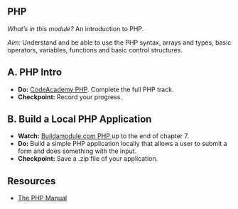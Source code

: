 PHP
---

*What’s in this module?* An introduction to PHP.

*Aim:* Understand and be able to use the PHP syntax, arrays and types, basic operators, variables, functions and basic control structures.

## A. PHP Intro

* __Do:__ [CodeAcademy PHP](http://www.codecademy.com/tracks/php). Complete the full PHP track.
* __Checkpoint:__ Record your progress.

## B. Build a Local PHP Application

* __Watch:__ [Buildamodule.com PHP ](http://buildamodule.com/collection/php-programming-basics) up to the end of chapter 7. 
* __Do:__ Build a simple PHP application locally that allows a user to submit a form and does something with the input.
* __Checkpoint:__ Save a .zip file of your application.

## Resources

* [The PHP Manual](http://php.net/manual/en/index.php)
